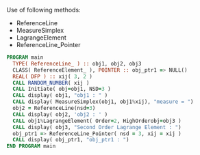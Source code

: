 Use of following methods:

- ReferenceLine
- MeasureSimplex
- LagrangeElement
- ReferenceLine_Pointer

``` fortran
PROGRAM main
  TYPE( ReferenceLine_ ) :: obj1, obj2, obj3
  CLASS( ReferenceElement_ ), POINTER :: obj_ptr1 => NULL()
  REAL( DFP ) :: xij( 3, 2 )
  CALL RANDOM_NUMBER( xij )
  CALL Initiate( obj=obj1, NSD=3 )
  CALL display( obj1, "obj1 : " )
  CALL display( MeasureSimplex(obj1, obj1%xij), "measure = ")
  obj2 = ReferenceLine(nsd=3)
  CALL display( obj2, 'obj2 : ' )
  CALL obj1%LagrangeElement( Order=2, HighOrderobj=obj3 )
  CALL display( obj3, "Second Order Lagrange Element : ")
  obj_ptr1 => ReferenceLine_Pointer( nsd = 3, xij = xij )
  CALL display( obj_ptr1, "obj_ptr1 : ")
END PROGRAM main
```
